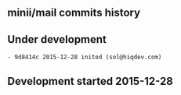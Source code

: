 minii/mail commits history
--------------------------

## Under development

    - 9d8414c 2015-12-28 inited (sol@hiqdev.com)

## Development started 2015-12-28

